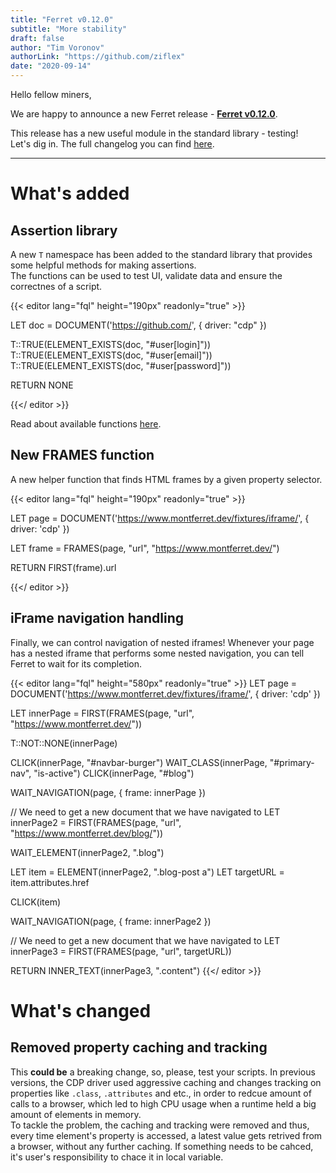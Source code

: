 ```yaml
---
title: "Ferret v0.12.0"
subtitle: "More stability"
draft: false
author: "Tim Voronov"
authorLink: "https://github.com/ziflex"
date: "2020-09-14"
---
```


Hello fellow miners,

We are happy to announce a new Ferret release - **[Ferret v0.12.0](https://github.com/MontFerret/ferret/releases/tag/v0.12.0)**.    

This release has a new useful module in the standard library - testing!   
Let's dig in. The full changelog you can find [here](https://github.com/MontFerret/ferret/blob/master/CHANGELOG.md#0120).

---


# What's added
## Assertion library
A new ``T`` namespace has been added to the standard library that provides some helpful methods for making assertions.     
The functions can be used to test UI, validate data and ensure the correctnes of a script.

{{< editor lang="fql" height="190px" readonly="true" >}}

LET doc = DOCUMENT('https://github.com/', { driver: "cdp" })

T::TRUE(ELEMENT_EXISTS(doc, "#user[login]"))
T::TRUE(ELEMENT_EXISTS(doc, "#user[email]"))
T::TRUE(ELEMENT_EXISTS(doc, "#user[password]"))

RETURN NONE

{{</ editor >}}

Read about available functions [here](https://www.montferret.dev/docs/stdlib/testing).

## New FRAMES function
A new helper function that finds HTML frames by a given property selector.

{{< editor lang="fql" height="190px" readonly="true" >}}

LET page = DOCUMENT('https://www.montferret.dev/fixtures/iframe/', {
    driver: 'cdp'
})

LET frame = FRAMES(page, "url", "https://www.montferret.dev/")

RETURN FIRST(frame).url

{{</ editor >}}

## iFrame navigation handling
Finally, we can control navigation of nested iframes! Whenever your page has a nested iframe that performs some nested navigation, you can tell Ferret to wait for its completion.

{{< editor lang="fql" height="580px" readonly="true" >}}
LET page = DOCUMENT('https://www.montferret.dev/fixtures/iframe/', {
    driver: 'cdp'
})

LET innerPage = FIRST(FRAMES(page, "url", "https://www.montferret.dev/"))

T::NOT::NONE(innerPage)

CLICK(innerPage, "#navbar-burger")
WAIT_CLASS(innerPage, "#primary-nav", "is-active")
CLICK(innerPage, "#blog")

WAIT_NAVIGATION(page, {
    frame: innerPage
})

// We need to get a new document that we have navigated to
LET innerPage2 = FIRST(FRAMES(page, "url", "https://www.montferret.dev/blog/"))

WAIT_ELEMENT(innerPage2, ".blog")

LET item = ELEMENT(innerPage2, ".blog-post a")
LET targetURL = item.attributes.href

CLICK(item)

WAIT_NAVIGATION(page, {
	frame: innerPage2
})

// We need to get a new document that we have navigated to
LET innerPage3 = FIRST(FRAMES(page, "url", targetURL))

RETURN INNER_TEXT(innerPage3, ".content")
{{</ editor >}}

# What's changed
## Removed property caching and tracking
This **could be** a breaking change, so, please, test your scripts. 
In previous versions, the CDP driver used aggressive caching and changes tracking on properties like ``.class``, ``.attributes`` and etc., in order to redcue amount of calls to a browser, which led to high CPU usage when a runtime held a big amount of elements in memory.   
To tackle the problem, the caching and tracking were removed and thus, every time element's property is accessed, a latest value gets retrived from a browser, without any further caching. If something needs to be cahced, it's user's responsibility to chace it in local variable.
